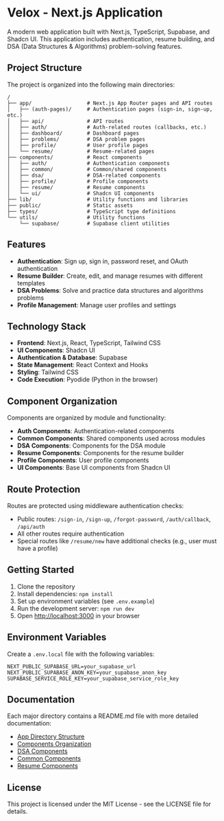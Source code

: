 # Velox - Next.js Application

A modern web application built with Next.js, TypeScript, Supabase, and Shadcn UI. This application includes authentication, resume building, and DSA (Data Structures & Algorithms) problem-solving features.

## Project Structure

The project is organized into the following main directories:

```
/
├── app/                  # Next.js App Router pages and API routes
│   ├── (auth-pages)/     # Authentication pages (sign-in, sign-up, etc.)
│   ├── api/              # API routes
│   ├── auth/             # Auth-related routes (callbacks, etc.)
│   ├── dashboard/        # Dashboard pages
│   ├── problems/         # DSA problem pages
│   ├── profile/          # User profile pages
│   └── resume/           # Resume-related pages
├── components/           # React components
│   ├── auth/             # Authentication components
│   ├── common/           # Common/shared components
│   ├── dsa/              # DSA-related components
│   ├── profile/          # Profile components
│   ├── resume/           # Resume components
│   └── ui/               # Shadcn UI components
├── lib/                  # Utility functions and libraries
├── public/               # Static assets
├── types/                # TypeScript type definitions
└── utils/                # Utility functions
    └── supabase/         # Supabase client utilities
```

## Features

- **Authentication**: Sign up, sign in, password reset, and OAuth authentication
- **Resume Builder**: Create, edit, and manage resumes with different templates
- **DSA Problems**: Solve and practice data structures and algorithms problems
- **Profile Management**: Manage user profiles and settings

## Technology Stack

- **Frontend**: Next.js, React, TypeScript, Tailwind CSS
- **UI Components**: Shadcn UI
- **Authentication & Database**: Supabase
- **State Management**: React Context and Hooks
- **Styling**: Tailwind CSS
- **Code Execution**: Pyodide (Python in the browser)

## Component Organization

Components are organized by module and functionality:

- **Auth Components**: Authentication-related components
- **Common Components**: Shared components used across modules
- **DSA Components**: Components for the DSA module
- **Resume Components**: Components for the resume builder
- **Profile Components**: User profile components
- **UI Components**: Base UI components from Shadcn UI

## Route Protection

Routes are protected using middleware authentication checks:

- Public routes: `/sign-in`, `/sign-up`, `/forgot-password`, `/auth/callback`, `/api/auth`
- All other routes require authentication
- Special routes like `/resume/new` have additional checks (e.g., user must have a profile)

## Getting Started

1. Clone the repository
2. Install dependencies: `npm install`
3. Set up environment variables (see `.env.example`)
4. Run the development server: `npm run dev`
5. Open [http://localhost:3000](http://localhost:3000) in your browser

## Environment Variables

Create a `.env.local` file with the following variables:

```
NEXT_PUBLIC_SUPABASE_URL=your_supabase_url
NEXT_PUBLIC_SUPABASE_ANON_KEY=your_supabase_anon_key
SUPABASE_SERVICE_ROLE_KEY=your_supabase_service_role_key
```

## Documentation

Each major directory contains a README.md file with more detailed documentation:

- [App Directory Structure](./app/README.md)
- [Components Organization](./components/README.md)
- [DSA Components](./components/dsa/README.md)
- [Common Components](./components/common/README.md)
- [Resume Components](./components/resume/README.md)

## License

This project is licensed under the MIT License - see the LICENSE file for details.

